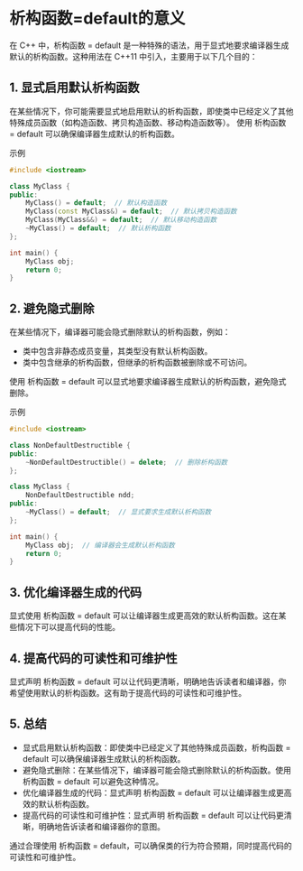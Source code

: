 # 析构函数=default的意义

在 C++ 中，析构函数 = default 是一种特殊的语法，用于显式地要求编译器生成默认的析构函数。这种用法在 C++11 中引入，主要用于以下几个目的：

## 1. 显式启用默认析构函数

在某些情况下，你可能需要显式地启用默认的析构函数，即使类中已经定义了其他特殊成员函数（如构造函数、拷贝构造函数、移动构造函数等）。
使用 析构函数 = default 可以确保编译器生成默认的析构函数。

示例

```cpp
#include <iostream>

class MyClass {
public:
    MyClass() = default;  // 默认构造函数
    MyClass(const MyClass&) = default;  // 默认拷贝构造函数
    MyClass(MyClass&&) = default;  // 默认移动构造函数
    ~MyClass() = default;  // 默认析构函数
};

int main() {
    MyClass obj;
    return 0;
}
```

## 2. 避免隐式删除

在某些情况下，编译器可能会隐式删除默认的析构函数，例如：

+ 类中包含非静态成员变量，其类型没有默认析构函数。
+ 类中包含继承的析构函数，但继承的析构函数被删除或不可访问。

使用 析构函数 = default 可以显式地要求编译器生成默认的析构函数，避免隐式删除。

示例

```cpp
#include <iostream>

class NonDefaultDestructible {
public:
    ~NonDefaultDestructible() = delete;  // 删除析构函数
};

class MyClass {
    NonDefaultDestructible ndd;
public:
    ~MyClass() = default;  // 显式要求生成默认析构函数
};

int main() {
    MyClass obj;  // 编译器会生成默认析构函数
    return 0;
}
```

## 3. 优化编译器生成的代码

显式使用 析构函数 = default 可以让编译器生成更高效的默认析构函数。这在某些情况下可以提高代码的性能。

## 4. 提高代码的可读性和可维护性

显式声明 析构函数 = default 可以让代码更清晰，明确地告诉读者和编译器，你希望使用默认的析构函数。这有助于提高代码的可读性和可维护性。

## 5. 总结

+ 显式启用默认析构函数：即使类中已经定义了其他特殊成员函数，析构函数 = default 可以确保编译器生成默认的析构函数。
+ 避免隐式删除：在某些情况下，编译器可能会隐式删除默认的析构函数。使用 析构函数 = default 可以避免这种情况。
+ 优化编译器生成的代码：显式声明 析构函数 = default 可以让编译器生成更高效的默认析构函数。
+ 提高代码的可读性和可维护性：显式声明 析构函数 = default 可以让代码更清晰，明确地告诉读者和编译器你的意图。

通过合理使用 析构函数 = default，可以确保类的行为符合预期，同时提高代码的可读性和可维护性。
